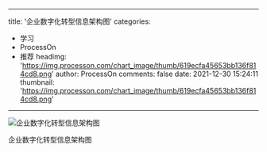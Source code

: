 
---
title: '企业数字化转型信息架构图'
categories: 
 - 学习
 - ProcessOn
 - 推荐
headimg: 'https://img.processon.com/chart_image/thumb/619ecfa45653bb136f814cd8.png'
author: ProcessOn
comments: false
date: 2021-12-30 15:24:11
thumbnail: 'https://img.processon.com/chart_image/thumb/619ecfa45653bb136f814cd8.png'
---

<div>   
<img class="thumb" alt="企业数字化转型信息架构图" src="https://img.processon.com/chart_image/thumb/619ecfa45653bb136f814cd8.png" referrerpolicy="no-referrer">
<p>企业数字化转型信息架构图</p>  
</div>
            